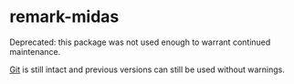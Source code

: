 # remark-midas

Deprecated: this package was not used enough to warrant continued maintenance.

[Git][] is still intact and previous versions can still be used without warnings.

[git]: https://github.com/remarkjs/remark-midas/tree/4848f447e507cb9f69625ee11144724600f71b78
